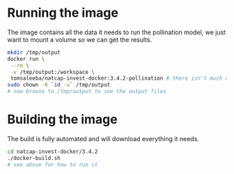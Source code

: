 # Running the image

The image contains all the data it needs to run the pollination model, we just want to mount a volume so we can get the results.
```bash
mkdir /tmp/output
docker run \
 --rm \
 -v /tmp/output:/workspace \
 tomsaleeba/natcap-invest-docker:3.4.2-pollination # there isn't much output, it takes less than 30 seconds to run usually
sudo chown -R `id -u` /tmp/output
# now browse to /tmp/output to see the output files
```

# Building the image

The build is fully automated and will download everything it needs.
```bash
cd natcap-invest-docker/3.4.2
./docker-build.sh
# see above for how to run it
```
